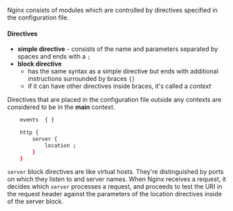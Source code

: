 Nginx consists of modules which are controlled by directives specified in the configuration file.

#### Directives
- **simple directive** - consists of the name and parameters separated by spaces and ends with a `;`
- **block directive** 
	- has the same syntax as a simple directive but ends with additional instructions surrounded by braces `{}`
	- if it can have other directives inside braces, it's called a *context*

Directives that are placed in the configuration file outside any contexts are considered to be in the **main** context.
```sh
	events  { }

	http { 
		server {
			location ;
		}
	} 
```

`server` block directives are like virtual hosts. They're distinguished by ports on which they listen to and server names. When Nginx receives a request, it decides which `server` processes a request, and proceeds to test the URI in the request header against the parameters of the location directives inside of the server block.

